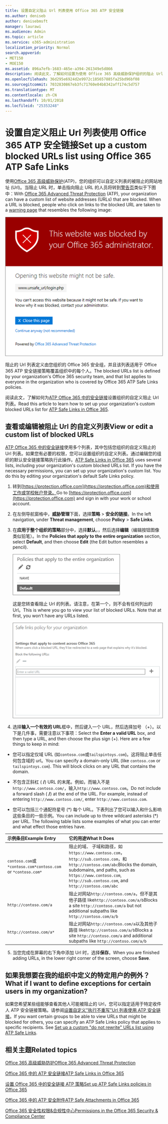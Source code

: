 ```yaml
---
title: 设置自定义阻止 Url 列表使用 Office 365 ATP 安全链接
ms.author: deniseb
author: denisebmsft
manager: laurawi
ms.audience: Admin
ms.topic: article
ms.service: o365-administration
localization_priority: Normal
search.appverid:
- MET150
- MOE150
ms.assetid: 896a7efb-1683-465e-a394-261349e5d866
description: 阅读此文，了解如何设置为使用 Office 365 高级威胁保护组织的阻止 Url 的列表。阻止的 Url 将适用于电子邮件和根据您 ATP 安全链接策略的 Office 文档。
ms.openlocfilehash: 36d295e6924d2e9972c185657885fa25bd96bf08
ms.sourcegitcommit: 7032830867eb3fc71760e04b8342aff174c5d757
ms.translationtype: MT
ms.contentlocale: zh-CN
ms.lasthandoff: 10/01/2018
ms.locfileid: "25353248"
---
```

# <a name="set-up-a-custom-blocked-urls-list-using-office-365-atp-safe-links"></a><span data-ttu-id="ba279-104">设置自定义阻止 Url 列表使用 Office 365 ATP 安全链接</span><span class="sxs-lookup"><span data-stu-id="ba279-104">Set up a custom blocked URLs list using Office 365 ATP Safe Links</span></span>

<span data-ttu-id="ba279-p102">使用[Office 365 高级威胁保护](office-365-atp.md)(ATP)，您的组织可以自定义列表的被阻止的网站地址 (Url)。当阻止 URL 时，单击指向阻止 URL 的人员将转到[警告页](atp-safe-links-warning-pages.md)类似于下图中：</span><span class="sxs-lookup"><span data-stu-id="ba279-p102">With [Office 365 Advanced Threat Protection](office-365-atp.md) (ATP), your organization can have a custom list of website addresses (URLs) that are blocked. When a URL is blocked, people who click on links to the blocked URL are taken to a [warning page](atp-safe-links-warning-pages.md) that resembles the following image:</span></span> 
  
![阻止此网站](media/6b4bda2d-a1e6-419e-8b10-588e83c3af3f.png)
  
<span data-ttu-id="ba279-108">阻止的 Url 列表定义由您组织的 Office 365 安全组，并且该列表适用于 Office 365 ATP 安全链接策略覆盖组织中的每个人。</span><span class="sxs-lookup"><span data-stu-id="ba279-108">The blocked URLs list is defined by your organization's Office 365 security team, and that list applies to everyone in the organization who is covered by Office 365 ATP Safe Links policies.</span></span> 
  
<span data-ttu-id="ba279-109">阅读此文，了解如何为[ATP Office 365 中的安全链接](atp-safe-links.md)设置组织的自定义阻止 Url 列表。</span><span class="sxs-lookup"><span data-stu-id="ba279-109">Read this article to learn how to set up your organization's custom blocked URLs list for [ATP Safe Links in Office 365](atp-safe-links.md).</span></span>
  
## <a name="view-or-edit-a-custom-list-of-blocked-urls"></a><span data-ttu-id="ba279-110">查看或编辑被阻止 Url 的自定义列表</span><span class="sxs-lookup"><span data-stu-id="ba279-110">View or edit a custom list of blocked URLs</span></span>

<span data-ttu-id="ba279-p103">[ATP Office 365 中的安全链接](atp-safe-links.md)使用多个列表，其中包括您组织的自定义阻止的 Url 列表。如果您有必要的权限，您可以设置组织的自定义列表。通过编辑您的组织的默认安全链接策略执行此操作。</span><span class="sxs-lookup"><span data-stu-id="ba279-p103">[ATP Safe Links in Office 365](atp-safe-links.md) uses several lists, including your organization's custom blocked URLs list. If you have the necessary permissions, you can set up your organization's custom list. You do this by editing your organization's default Safe Links policy.</span></span>
  
1. <span data-ttu-id="ba279-114">转到[https://protection.office.com](https://protection.office.com)和使用工作或学校帐户登录。</span><span class="sxs-lookup"><span data-stu-id="ba279-114">Go to [https://protection.office.com](https://protection.office.com) and sign in with your work or school account.</span></span> 
    
2. <span data-ttu-id="ba279-115">在左侧导航窗格中，**威胁管理**下面，选择**策略** \> **安全的链接**。</span><span class="sxs-lookup"><span data-stu-id="ba279-115">In the left navigation, under **Threat management**, choose **Policy** \> **Safe Links**.</span></span>
    
3. <span data-ttu-id="ba279-116">在**应用于整个组织的策略**部分中，选择**默认**，，然后选择**编辑**（编辑按钮图像类似铅笔）。</span><span class="sxs-lookup"><span data-stu-id="ba279-116">In the **Policies that apply to the entire organization** section, select **Default**, and then choose **Edit** (the Edit button resembles a pencil).</span></span> 
    
    ![单击编辑来编辑您的安全链接保护的默认策略](media/d08f9615-d947-4033-813a-d310ec2c8cca.png)
  
    <span data-ttu-id="ba279-p104">这是您转查看阻止 Url 的列表。请注意，在第一个，则不会有任何列出的 Url。</span><span class="sxs-lookup"><span data-stu-id="ba279-p104">This is where you go to view your list of blocked URLs. Note that at first, you won't have any URLs listed.</span></span>
    
    ![阻止 Url 列表是在默认适用于您的整个组织的安全链接策略。](media/575e1449-6191-40ac-b626-030a2fd3fb11.png)
  
4. <span data-ttu-id="ba279-p105">选择**输入一个有效的 URL**框中，然后键入一个 URL，然后选择加号 （+）。以下是几件事，需要注意以下事项：</span><span class="sxs-lookup"><span data-stu-id="ba279-p105">Select the **Enter a valid URL** box, and then type a URL, and then choose the plus sign (+). Here are a few things to keep in mind:</span></span> 
    
  - <span data-ttu-id="ba279-p106">您可以指定仅域 URL (如`contoso.com`或`tailspintoys.com`)。这将阻止单击任何包含域的 url。</span><span class="sxs-lookup"><span data-stu-id="ba279-p106">You can specify a domain-only URL (like `contoso.com` or `tailspintoys.com`). This will block clicks on any URL that contains the domain.</span></span>
    
  - <span data-ttu-id="ba279-p107">不包含正斜杠 ( **/**) URL 的末尾。例如，而输入不是`http://www.contoso.com/`，输入`http://www.contoso.com`。</span><span class="sxs-lookup"><span data-stu-id="ba279-p107">Do not include a forward slash ( **/**) at the end of the URL. For example, instead of entering `http://www.contoso.com/`, enter `http://www.contoso.com`.</span></span>
    
  - <span data-ttu-id="ba279-p108">您可以包括三个通配符星号 (\*) 每个 URL。下表列出了您可以输入和什么影响这些条目的一些示例。</span><span class="sxs-lookup"><span data-stu-id="ba279-p108">You can include up to three wildcard asterisks (\*) per URL. The following table lists some examples of what you can enter and what effect those entries have.</span></span>
    
|<span data-ttu-id="ba279-129">**示例条目**</span><span class="sxs-lookup"><span data-stu-id="ba279-129">**Example Entry**</span></span>|<span data-ttu-id="ba279-130">**它的用途**</span><span class="sxs-lookup"><span data-stu-id="ba279-130">**What It Does**</span></span>|
|:-----|:-----|
|<span data-ttu-id="ba279-131">`contoso.com`或`*contoso.com*`</span><span class="sxs-lookup"><span data-stu-id="ba279-131">`contoso.com` or `*contoso.com*`</span></span>  <br/> |<span data-ttu-id="ba279-132">阻止的域、 子域和路径，如`https://www.contoso.com`， `http://sub.contoso.com`，和`http://contoso.com/abc`</span><span class="sxs-lookup"><span data-stu-id="ba279-132">Blocks the domain, subdomains, and paths, such as `https://www.contoso.com`, `http://sub.contoso.com`, and `http://contoso.com/abc`</span></span>  <br/> |
|`http://contoso.com/a`  <br/> |<span data-ttu-id="ba279-133">阻止对网站`http://contoso.com/a`，但不是其他子路径 like`http://contoso.com/a/b`</span><span class="sxs-lookup"><span data-stu-id="ba279-133">Blocks a site `http://contoso.com/a` but not additional subpaths like `http://contoso.com/a/b`</span></span>  <br/> |
|`http://contoso.com/a*`  <br/> |<span data-ttu-id="ba279-134">阻止对网站`http://contoso.com/a`以及其他子路径 like`http://contoso.com/a/b`</span><span class="sxs-lookup"><span data-stu-id="ba279-134">Blocks a site `http://contoso.com/a` and additional subpaths like `http://contoso.com/a/b`</span></span>  <br/> |
   
5. <span data-ttu-id="ba279-135">当您完成在屏幕的右下角中添加 Url 时，选择**保存**。</span><span class="sxs-lookup"><span data-stu-id="ba279-135">When you are finished adding URLs, in the lower right corner of the screen, choose **Save**.</span></span>
    
## <a name="what-if-i-want-to-define-exceptions-for-certain-users-in-my-organization"></a><span data-ttu-id="ba279-136">如果我想要在我的组织中定义的特定用户的例外？</span><span class="sxs-lookup"><span data-stu-id="ba279-136">What if I want to define exceptions for certain users in my organization?</span></span>

<span data-ttu-id="ba279-p109">如果您希望某些组能够查看其他人可能被阻止的 Url，您可以指定适用于特定收件人 ATP 安全链接策略。请参阅[设置自定义"执行不重写"Url 列表使用 ATP 安全链接](set-up-a-custom-do-not-rewrite-urls-list-with-atp.md)。</span><span class="sxs-lookup"><span data-stu-id="ba279-p109">If you want certain groups to be able to view URLs that might be blocked for others, you can specify an ATP Safe Links policy that applies to specific recipients. See [Set up a custom "do not rewrite" URLs list using ATP Safe Links](set-up-a-custom-do-not-rewrite-urls-list-with-atp.md).</span></span>
  
## <a name="related-topics"></a><span data-ttu-id="ba279-139">相关主题</span><span class="sxs-lookup"><span data-stu-id="ba279-139">Related topics</span></span>

[<span data-ttu-id="ba279-140">Office 365 高级威胁防护</span><span class="sxs-lookup"><span data-stu-id="ba279-140">Office 365 Advanced Threat Protection</span></span>](office-365-atp.md)
  
[<span data-ttu-id="ba279-141">Office 365 中的 ATP 安全链接</span><span class="sxs-lookup"><span data-stu-id="ba279-141">ATP Safe Links in Office 365</span></span>](atp-safe-links.md)
  
[<span data-ttu-id="ba279-142">设置 Office 365 中的安全链接 ATP 策略</span><span class="sxs-lookup"><span data-stu-id="ba279-142">Set up ATP Safe Links policies in Office 365</span></span>](set-up-atp-safe-links-policies.md)
  
[<span data-ttu-id="ba279-143">Office 365 中的 ATP 安全附件</span><span class="sxs-lookup"><span data-stu-id="ba279-143">ATP Safe Attachments in Office 365</span></span>](atp-safe-attachments.md)

[<span data-ttu-id="ba279-144">Office 365 安全性权限&amp;合规性中心</span><span class="sxs-lookup"><span data-stu-id="ba279-144">Permissions in the Office 365 Security &amp; Compliance Center</span></span>](permissions-in-the-security-and-compliance-center.md)
  

